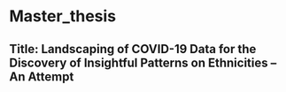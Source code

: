 # Master_thesis

## Title: Landscaping of COVID-19 Data for the Discovery of Insightful Patterns on Ethnicities – An Attempt
